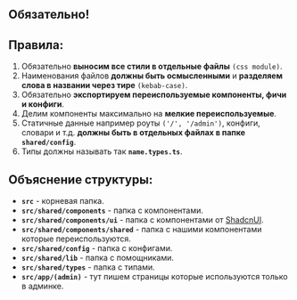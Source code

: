 ## Обязательно!
## Правила:
1. Обязательно **выносим все стили в отдельные файлы** `(css module)`.
2. Наименования файлов **должны быть осмысленными** и **разделяем слова в названии через тире** `(kebab-case)`.
3. Обязательно **экспортируем переиспользуемые компоненты, фичи и конфиги**.
4. Делим компоненты максимально на **мелкие переиспользуемые**.
5. Статичные данные например роуты `('/', '/admin')`, конфиги, словари и т.д. **должны быть в отдельных файлах в папке `shared/config`**.
6. Типы должны называть так **`name.types.ts`**.


## Объяснение структуры:
- **`src`** - корневая папка.
- **`src/shared/components`** - папка с компонентами.
- **`src/shared/components/ui`** - папка с компонентами от [ShadcnUI](https://ui.shadcn.com/).
- **`src/shared/components/shared`** - папка с нашими компонентами которые переиспользуются.
- **`src/shared/config`** - папка с конфигами.
- **`src/shared/lib`** - папка с помощниками.
- **`src/shared/types`** - папка с типами.
- **`src/app/(admin)`** - тут пишем страницы которые используются только в админке.